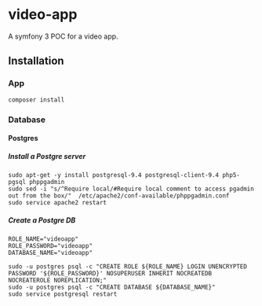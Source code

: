 # video-app

A symfony 3 POC for a video app.


## Installation 

### App

    composer install

### Database

#### Postgres

##### Install a Postgre server

    sudo apt-get -y install postgresql-9.4 postgresql-client-9.4 php5-pgsql phppgadmin
    sudo sed -i "s/^Require local/#Require local comment to access pgadmin out from the box/"  /etc/apache2/conf-available/phppgadmin.conf
    sudo service apache2 restart

##### Create a Postgre DB

    ROLE_NAME="videoapp"
    ROLE_PASSWORD="videoapp"
    DATABASE_NAME="videoapp"
    
    sudo -u postgres psql -c "CREATE ROLE ${ROLE_NAME} LOGIN UNENCRYPTED PASSWORD '${ROLE_PASSWORD}' NOSUPERUSER INHERIT NOCREATEDB NOCREATEROLE NOREPLICATION;"
    sudo -u postgres psql -c "CREATE DATABASE ${DATABASE_NAME}"
    sudo service postgresql restart
